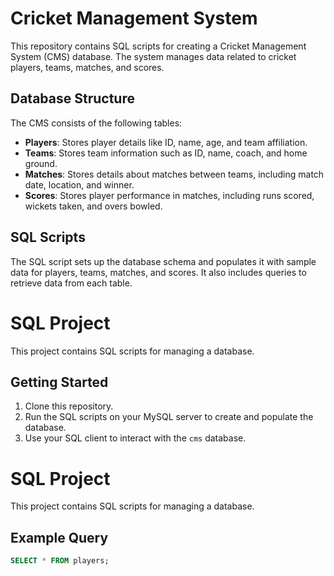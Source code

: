# Cricket Management System

This repository contains SQL scripts for creating a Cricket Management System (CMS) database. The system manages data related to cricket players, teams, matches, and scores.

## Database Structure

The CMS consists of the following tables:

- **Players**: Stores player details like ID, name, age, and team affiliation.
- **Teams**: Stores team information such as ID, name, coach, and home ground.
- **Matches**: Stores details about matches between teams, including match date, location, and winner.
- **Scores**: Stores player performance in matches, including runs scored, wickets taken, and overs bowled.

## SQL Scripts

The SQL script sets up the database schema and populates it with sample data for players, teams, matches, and scores. It also includes queries to retrieve data from each table.

# SQL Project

This project contains SQL scripts for managing a database.

## Getting Started

1. Clone this repository.
2. Run the SQL scripts on your MySQL server to create and populate the database.
3. Use your SQL client to interact with the `cms` database.

# SQL Project

This project contains SQL scripts for managing a database.

## Example Query
```sql
SELECT * FROM players;
